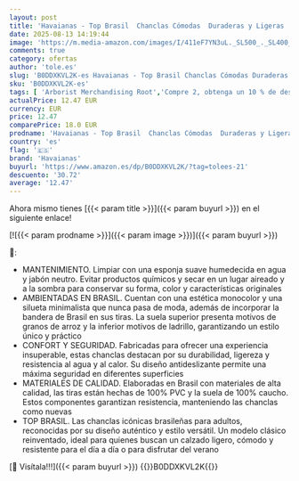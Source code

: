 ```yaml
---
layout: post
title: 'Havaianas - Top Brasil  Chanclas Cómodas  Duraderas y Ligeras  con Suela Antideslizante  Bandera de Brasil en las Tiras  Adultos Unisex'
date: 2025-08-13 14:19:44
image: 'https://m.media-amazon.com/images/I/411eF7YN3uL._SL500_._SL400_.jpg'
comments: true
category: ofertas
author: 'tole.es'
slug: 'B0DDXKVL2K-es Havaianas - Top Brasil Chanclas Cómodas Duraderas y...'
sku: 'B0DDXKVL2K-es'
tags: [ 'Arborist Merchandising Root','Compre 2, obtenga un 10 % de descuento','Compre 2, obtenga un 10 % de descuento_Shoes 1','Havaianas','Moda','Moda Hombre','Sandalias de dedo para hombre','Self Service','Special Features Stores','Top Brands Fashion Selection','Top brands','Zapatos para hombre','c8538d25-3af9-48d3-aeff-5f3ce5572a36_0','c8538d25-3af9-48d3-aeff-5f3ce5572a36_1701','c8538d25-3af9-48d3-aeff-5f3ce5572a36_2101','c8538d25-3af9-48d3-aeff-5f3ce5572a36_3901','c8538d25-3af9-48d3-aeff-5f3ce5572a36_5001','c8538d25-3af9-48d3-aeff-5f3ce5572a36_9001','chanclas','havaianas','top brands_shoes','🇪🇸', ]
actualPrice: 12.47 EUR
currency: EUR
price: 12.47
comparePrice: 18.0 EUR
prodname: 'Havaianas - Top Brasil  Chanclas Cómodas  Duraderas y Ligeras  con Suela Antideslizante  Bandera de Brasil en las Tiras  Adultos Unisex'
country: 'es'
flag: '🇪🇸'
brand: 'Havaianas'
buyurl: 'https://www.amazon.es/dp/B0DDXKVL2K/?tag=tolees-21'
descuento: '30.72'
average: '12.47'
---
```


Ahora mismo tienes [{{< param title >}}]({{< param buyurl >}}) en el siguiente enlace!

[![{{< param prodname >}}]({{< param image >}})]({{< param buyurl >}})

🔎:

- MANTENIMIENTO. Limpiar con una esponja suave humedecida en agua y jabón neutro. Evitar productos químicos y secar en un lugar aireado y a la sombra para conservar su forma, color y características originales
- AMBIENTADAS EN BRASIL. Cuentan con una estética monocolor y una silueta minimalista que nunca pasa de moda, además de incorporar la bandera de Brasil en sus tiras. La suela superior presenta motivos de granos de arroz y la inferior motivos de ladrillo, garantizando un estilo único y práctico
- CONFORT Y SEGURIDAD. Fabricadas para ofrecer una experiencia insuperable, estas chanclas destacan por su durabilidad, ligereza y resistencia al agua y al calor. Su diseño antideslizante permite una máxima seguridad en diferentes superficies
- MATERIALES DE CALIDAD. Elaboradas en Brasil con materiales de alta calidad, las tiras están hechas de 100% PVC y la suela de 100% caucho. Estos componentes garantizan resistencia, manteniendo las chanclas como nuevas
- TOP BRASIL. Las chanclas icónicas brasileñas para adultos, reconocidas por su diseño auténtico y estilo versátil. Un modelo clásico reinventado, ideal para quienes buscan un calzado ligero, cómodo y resistente para el día a día o para disfrutar del verano

[🛒 Visítala!!!]({{< param buyurl >}})
{{<world>}}B0DDXKVL2K{{</world>}}
